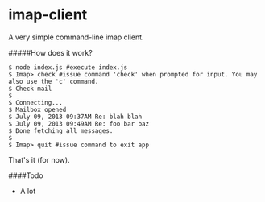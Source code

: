 imap-client
===========

A very simple command-line imap client.

#####How does it work?
```
$ node index.js #execute index.js
$ Imap> check #issue command 'check' when prompted for input. You may also use the 'c' command.
$ Check mail
$
$ Connecting...
$ Mailbox opened
$ July 09, 2013 09:37AM Re: blah blah
$ July 09, 2013 09:49AM Re: foo bar baz
$ Done fetching all messages.
$
$ Imap> quit #issue command to exit app
```

That's it (for now).

####Todo
* A lot
